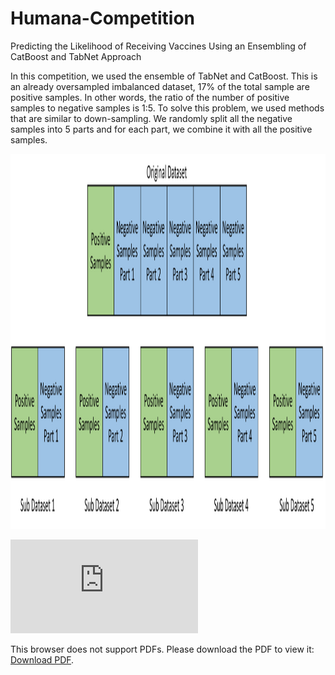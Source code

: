 # Humana-Competition
Predicting the Likelihood of Receiving Vaccines Using an Ensembling of CatBoost and TabNet Approach

In this competition, we used the ensemble of TabNet and CatBoost. This is an already oversampled imbalanced dataset, 17% of the total sample are positive samples. In other words, the ratio of the number of positive samples to negative samples is 1:5. To solve this problem, we used methods that are similar to down-sampling. We randomly split all the negative samples into 5 parts and for each part, we combine it with all the positive samples.

<p align="middle">
  <img src="imgs/sub dataset.pdf" height="600"/>
</p>


<object data="http://yoursite.com/the.pdf" type="application/pdf" width="700px" height="700px">
    <embed src="http://yoursite.com/the.pdf">
        <p>This browser does not support PDFs. Please download the PDF to view it: <a href="http://yoursite.com/the.pdf">Download PDF</a>.</p>
    </embed>
</object>
